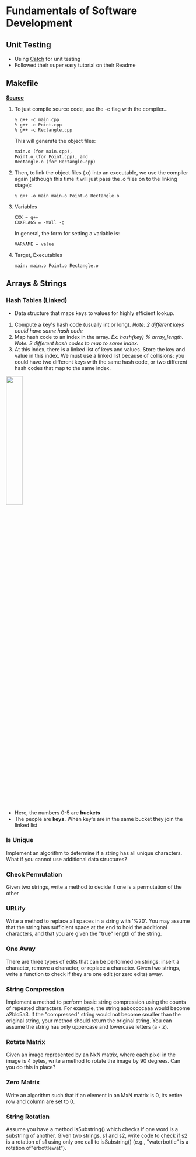 # Fundamentals of Software Development

## Unit Testing

* Using [Catch](https://github.com/catchorg/Catch2) for unit testing
* Followed their super easy tutorial on their Readme

## Makefile

**[Source](https://www.cs.bu.edu/teaching/cpp/writing-makefiles/)**

1. To just compile source code, use the -c flag with the compiler...
        
       % g++ -c main.cpp
       % g++ -c Point.cpp
       % g++ -c Rectangle.cpp
    
    This will generate the object files:

       main.o (for main.cpp),
       Point.o (for Point.cpp), and
       Rectangle.o (for Rectangle.cpp)

2. Then, to link the object files (.o) into an executable, we use the compiler again (although this time it will just pass the .o files on to the linking stage):

       % g++ -o main main.o Point.o Rectangle.o

3. Variables

       CXX = g++
       CXXFLAGS = -Wall -g

    In general, the form for setting a variable is:

       VARNAME = value

4. Target, Executables

       main: main.o Point.o Rectangle.o

## Arrays & Strings

### Hash Tables (Linked) 
- Data structure that maps keys to values for highly efficient lookup. 
1. Compute a key's hash code (usually int or long). *Note: 2 different keys could have same hash code*
2. Map hash code to an index in the array. 
*Ex: hash(key) % array_length.* 
*Note: 2 different hash codes to map to same index.*
3. At this index, there is a linked list of keys and values. Store the key and value in this index. We must use a linked list because of collisions: you could have two different keys with the same hash code, or two different hash codes that map to the same index. 

<img src="https://i.ytimg.com/vi/T9gct6Dx-jo/maxresdefault.jpg" width="30%">

* Here, the numbers 0-5 are **buckets**
* The people are **keys.** When key's are in the same bucket they join the linked list

### Is Unique
Implement an algorithm to determine if a string has all unique characters. What if you
cannot use additional data structures? 

### Check Permutation
Given two strings, write a method to decide if one is a permutation of the other

### URLify
Write a method to replace all spaces in a string with '%20'. You may assume that the string has sufficient space at the end to hold the additional characters, and that you are given the "true" length of the string.

### One Away
There are three types of edits that can be performed on strings: insert a character, 
remove a character, or replace a character. Given two strings, write a function to 
check if they are one edit (or zero edits) away.

### String Compression
Implement a method to perform basic string compression using the counts
of repeated characters. For example, the string aabcccccaaa would become a2blc5a3. If the
"compressed" string would not become smaller than the original string, your method should return
the original string. You can assume the string has only uppercase and lowercase letters (a - z). 

### Rotate Matrix
Given an image represented by an NxN matrix, where each pixel in the image is 4
bytes, write a method to rotate the image by 90 degrees. Can you do this in place? 

### Zero Matrix
Write an algorithm such that if an element in an MxN matrix is 0, its entire row and
column are set to 0. 

### String Rotation
Assume you have a method isSubstring() which checks if one word is a substring
of another. Given two strings, s1 and s2, write code to check if s2 is a rotation of s1 using only one
call to isSubstring() (e.g., "waterbottle" is a rotation of"erbottlewat"). 